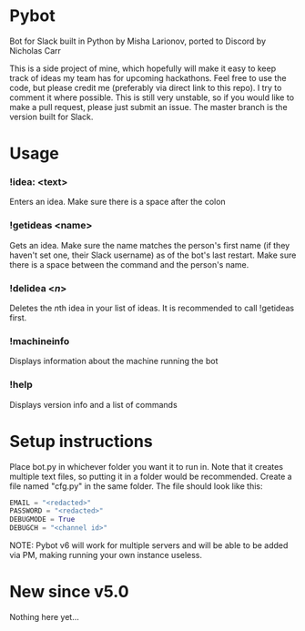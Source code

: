 # Pybot
Bot for Slack built in Python by Misha Larionov, ported to Discord by Nicholas Carr

This is a side project of mine, which hopefully will make it easy to keep track of ideas my team has for upcoming hackathons.
Feel free to use the code, but please credit me (preferably via direct link to this repo). I try to comment it where possible.
This is still very unstable, so if you would like to make a pull request, please just submit an issue. The master branch is the version built for Slack.

# Usage

### !idea: \<text\>

Enters an idea. Make sure there is a space after the colon


### !getideas \<name\>

Gets an idea. Make sure the name matches the person's first name (if they haven't set one, their Slack username) as of the bot's last restart.
Make sure there is a space between the command and the person's name.


### !delidea \<*n*\>

Deletes the *n*th idea in your list of ideas. It is recommended to call !getideas first.

### !machineinfo

Displays information about the machine running the bot

### !help

Displays version info and a list of commands

# Setup instructions

Place bot.py in whichever folder you want it to run in. Note that it creates multiple text files, so putting it in a folder would be recommended.
Create a file named "cfg.py" in the same folder. The file should look like this:

```Python
EMAIL = "<redacted>"
PASSWORD = "<redacted>"
DEBUGMODE = True
DEBUGCH = "<channel id>"
```

NOTE: Pybot v6 will work for multiple servers and will be able to be added via PM, making running your own instance useless.

# New since v5.0

Nothing here yet...
